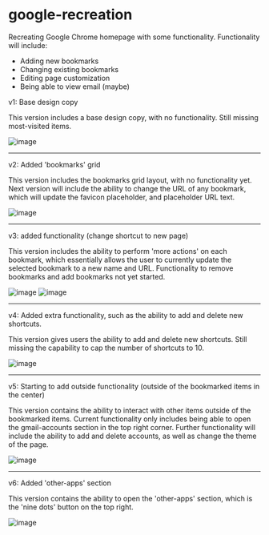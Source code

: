 # google-recreation
Recreating Google Chrome homepage with some functionality. Functionality will include:
- Adding new bookmarks
- Changing existing bookmarks
- Editing page customization
- Being able to view email (maybe)

v1: Base design copy

This version includes a base design copy, with no functionality. Still missing most-visited items.

![image](https://user-images.githubusercontent.com/57778785/236660093-9cfe4ba8-f739-4153-a46a-5d2034153494.png)

--------------------------

v2: Added 'bookmarks' grid

This version includes the bookmarks grid layout, with no functionality yet. Next version will include the ability to change the URL of any bookmark, which will update the favicon placeholder, and placeholder URL text.

![image](https://user-images.githubusercontent.com/57778785/236728789-e8c0fc96-5268-4552-aa1c-d9197fa4fe4a.png)

--------------------------

v3: added functionality (change shortcut to new page)

This version includes the ability to perform 'more actions' on each bookmark, which essentially allows the user to currently update the selected bookmark to a new name and URL. Functionality to remove bookmarks and add bookmarks not yet started.

![image](https://github.com/alexjachna/google-recreation/assets/57778785/5c59ecd7-27d2-4567-8f92-ef6e020b90f9)
![image](https://github.com/alexjachna/google-recreation/assets/57778785/795c671e-d7d1-4342-be4b-8166732226e7)

--------------------------

v4: Added extra functionality, such as the ability to add and delete new shortcuts.

This version gives users the ability to add and delete new shortcuts. Still missing the capability to cap the number of shortcuts to 10.

![image](https://github.com/alexjachna/google-recreation/assets/57778785/eb72b42b-f449-4506-82a2-dea4bd297ff3)

--------------------------

v5: Starting to add outside functionality (outside of the bookmarked items in the center)

This version contains the ability to interact with other items outside of the bookmarked items. Current functionality only includes being able to open the gmail-accounts section in the top right corner. Further functionality will include the ability to add and delete accounts, as well as change the theme of the page.

![image](https://github.com/alexjachna/google-recreation/assets/57778785/3d1a7711-1329-4043-acf3-deaba82702f0)

--------------------------

v6: Added 'other-apps' section

This version contains the ability to open the 'other-apps' section, which is the 'nine dots' button on the top right.

![image](https://github.com/alexjachna/google-recreation/assets/57778785/9e42d6bb-e3b5-4fb3-9494-86cba08eb1cc)
